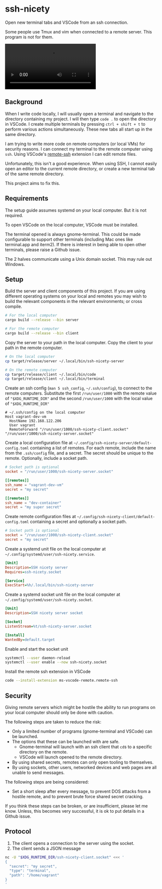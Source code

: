 # ssh-nicety

Open new terminal tabs and VSCode from an ssh connection.

Some people use Tmux and vim when connected to a remote server. This program is
not for them.

![Video Demo](https://user-images.githubusercontent.com/241046/113941186-91468900-97f6-11eb-96f1-7e0866e47b5c.mp4)

## Background

When I write code locally, I will usually open a terminal and navigate to the
directory containing my project. I will then type `code .` to open the directory
in VSCode. I create multiple terminals by pressing `ctrl + shift + t` to perform
various actions simultaneously. These new tabs all start up in the same
directory.

I am trying to write more code on remote computers (or local VMs) for security
reasons. I can connect my terminal to the remote computer using `ssh`. Using
VSCode's
[remote-ssh](https://marketplace.visualstudio.com/items?itemName=ms-vscode-remote.remote-ssh)
extension I can edit remote files.

Unfortunately, this isn't a good experience. When using SSH, I cannot easily
open an editor to the current remote directory, or create a new terminal tab of
the same remote directory.

This project aims to fix this.

## Requirements

The setup guide assumes systemd on your local computer. But it is not required.

To open VSCode on the local computer, VSCode must be installed.

The terminal opened is always gnome-terminal. This could be made configurable to
support other terminals (including Mac ones like terminal.app and iterm2). If
there is interest in being able to open other terminals, please raise a Github
issue.

The 2 halves communicate using a Unix domain socket. This may rule out Windows.

## Setup

Build the server and client components of this project. If you are using
different operating systems on your local and remotes you may wish to build the
relevant components in the relevant environments; or cross compile.

```bash
# For the local computer
cargo build --release --bin server

# For the remote computer
cargo build --release --bin client
```

Copy the server to your path in the local computer. Copy the client to your path
in the remote computer.

```bash
# On the local computer
cp target/release/server ~/.local/bin/ssh-nicety-server

# On the remote computer
cp target/release/client ~/.local/bin/code
cp target/release/client ~/.local/bin/terminal
```

Create an ssh config (`man 5 ssh_config`, `~/.ssh/config`), to connect to the
remote computers. Substitute the first `/run/user/1000` with the remote value of
`"$XDG_RUNTIME_DIR"` and the second `/run/user/1000` with the local value of
`"$XDG_RUNTIME_DIR"`

```
# ~/.ssh/config on the local computer
Host vagrant-dev-vm
  HostName 192.168.122.206
  User vagrant
  RemoteForward "/run/user/1000/ssh-nicety-client.socket" "/run/user/1000/ssh-nicety-server.socket"
```

Create a local configuration file at
`~/.config/ssh-nicety-server/default-config.toml` containing a list of remotes.
For each remote, include the name from the `.ssh/config` file, and a secret. The
secret should be unique to the remote. Optionally, include a socket path.

```toml
# Socket path is optional
socket = "/run/user/1000/ssh-nicety-server.socket"

[[remotes]]
ssh_name = "vagrant-dev-vm"
secret = "my secret"

[[remotes]]
ssh_name = "dev-container"
secret = "my super secret"
```

Create remote configuration files at
`~/.config/ssh-nicety-client/default-config.toml` containing a secret and
optionally a socket path.

```toml
# Socket path is optional
socket = "/run/user/1000/ssh-nicety-client.socket"
secret = "my secret"
```

Create a systemd unit file on the local computer at
`~/.config/systemd/user/ssh-nicety.service`.

```ini
[Unit]
Description=SSH nicety server
Requires=ssh-nicety.socket

[Service]
ExecStart=%h/.local/bin/ssh-nicety-server
```

Create a systemd socket unit file on the local computer at
`~/.config/systemd/user/ssh-nicety.socket`.

```ini
[Unit]
Description=SSH nicety server socket

[Socket]
ListenStream=%t/ssh-nicety-server.socket

[Install]
WantedBy=default.target
```

Enable and start the socket unit

```bash
systemctl --user daemon-reload
systemctl --user enable --now ssh-nicety.socket
```

Install the remote ssh extension in VSCode

```bash
code --install-extension ms-vscode-remote.remote-ssh
```

## Security

Giving remote servers which might be hostile the ability to run programs on your
local computer should only be done with caution.

The following steps are taken to reduce the risk:

- Only a limited number of programs (gnome-terminal and VSCode) can be launched.
- The options that these can be launched with are safe.
  - Gnome-terminal will launch with an ssh client that `cd`s to a specific
    directory on the remote.
  - VSCode will launch opened to the remote directory.
- By using shared secrets, remotes can only open tooling to themselves.
- By using sockets, other users, networked devices and web pages are all unable
  to send messages.

The following steps are being considered:

- Set a short sleep after every message, to prevent DOS attacks from a hostile
  remote, and to prevent brute force shared secret cracking.

If you think these steps can be broken, or are insufficient, please let me know.
Unless, this becomes very successful, it is ok to put details in a Github issue.

## Protocol

1. The client opens a connection to the server using the socket.
2. The client sends a JSON message

```bash
nc -U "$XDG_RUNTIME_DIR/ssh-nicety-client.socket" <<< '
{
  "secret": "my secret",
  "type": "terminal",
  "path": "/home/vagrant"
}
'
```
